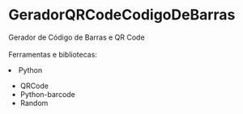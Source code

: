 # GeradorQRCodeCodigoDeBarras
Gerador de Código de Barras e QR Code \
<br>Ferramentas e bibliotecas:
 
  <li>Python</li>
  <ul>
    <li> QRCode </li>
    <li> Python-barcode </li>
    <li> Random </li>
    
  </ul>
  

